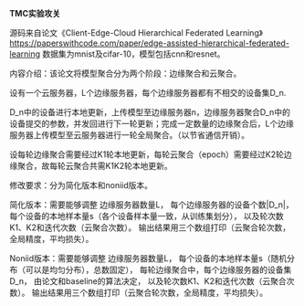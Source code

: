 <b>TMC实验攻关</b>


源码来自论文《Client-Edge-Cloud Hierarchical Federated Learning》https://paperswithcode.com/paper/edge-assisted-hierarchical-federated-learning
数据集为mnist及cifar-10，模型包括cnn和resnet。


内容介绍：该论文将模型聚合分为两个阶段：边缘聚合和云聚合。

设有一个云服务器，L个边缘服务器，每个边缘服务器都有不相交的设备集D_n.

D_n中的设备进行本地更新，上传模型至边缘服务器n，边缘服务器聚合D_n中的设备提交的参数，并发回进行下一轮更新；完成一定数量的边缘聚合后，L个边缘服务器上传模型至云服务器进行一轮全局聚合。（以节省通信开销）。

设每轮边缘聚合需要经过K1轮本地更新，每轮云聚合（epoch）需要经过K2轮边缘聚合，故每轮云聚合共需K1K2轮本地更新。


修改要求：分为简化版本和noniid版本。

简化版本：需要能够调整
边缘服务器数量L，
每个边缘服务器的设备个数|D_n|，
每个设备的本地样本量s（各个设备样本量一致，从训练集划分），
以及轮次数K1、K2和迭代次数（云聚合次数）。
输出结果用三个数组打印（云聚合轮次数，全局精度，平均损失）。


Noniid版本：需要能够调整
边缘服务器数量L，
每个设备的本地样本量s（随机分布（可以是均匀分布），总数固定），
每轮边缘聚合中，每个边缘服务器的设备集D_n， 由论文和baseline的算法决定，
以及轮次数K1、K2和迭代次数（云聚合次数）。
输出结果用三个数组打印（云聚合轮次数，全局精度，平均损失）。

 